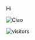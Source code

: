 Hi

![Ciao](https://img9.doubanio.com/view/photo/raw/public/p2519346462.jpg)

![visitors](https://visitor-badge.glitch.me/badge?page_id=rayliao.rayliao)
